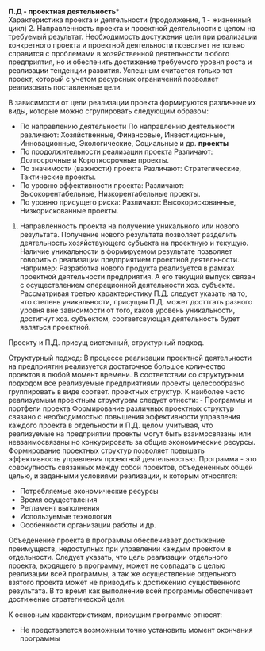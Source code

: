 **П.Д - проектная деятельность***  
Характеристика проекта и деятельности (продолжение, 1 - жизненный цикл)
2. Направленность проекта и проектной деятельности в целом на требуемый результат.
Необходимость достужения цели при реализации конкретного проекта и проектной деятельности позволяет не только справится с проблемами в хозяйственной деятельности любого предприятия, но и обеспечить достижение требуемого уровня роста и реализации тенденции развития. 
Успешным считается только тот проект, который с учетом ресурсных ограничений позволяет реализовать поставленные цели. 

В зависимости от цели реализации проекта формируются различные их виды, которые можно сгрупировать следующим образом:
- По направлению деятельности
	По направлению деятельности различают: Хозяйственные, Финансовые, Инвестиционные, Инновационные, Экологические, Социальные и др. **проекты**
- По продолжительности реализации проекта
	Различают: Долгосрочные и Короткосрочные проекты. 
- По значимости (важности) проекта
	Различают: Стратегические, Тактические проекты. 
- По уровню эффективности проекта:
	Различают: Высокорентабельные, Низкорентабельные проекты.
- По уровню присущего риска:
	Различают: Высокорискованные, Низкорискованные проекты.

1. Направленность проекта на получение уникального или нового результата.
Получение нового результата позволяет разделить деятельность хозяйствующего субъекта на проектную и текущую. Наличие уникальности в формируемом результате позволяет говорить о реализации предприятием проектной деятельности. 
Например:
	Разработка нового продукта реализуется в рамках проектной деятельности предприятия. А его текущий выпуск связан с осуществлением операционной деятельности хоз. субъекта.
Рассматривая третью характеристику П.Д. следует указать на то, что степень уникальности, присущая П.Д. может досттгать разного уровня вне зависимости от того, каков уровень уникальности, достигнут хоз. субъектом, соответсвующая деятельность будет являться проектной. 

Проекту и П.Д. присущ системный, структурный подход.

Структурный подход:
	В процессе реализации проектной деятельности на предприятии реализуется достаточное большое количество проектов в любой момент времени. В соответствии со структурным подходом все реализуемые предприятиями проекты целесообразно группировать в виде соответ. проектных структур.
	К наиболее часто реализуемым проектным структурам следует отнести:
	- Программы и портфели проекта
	Формирование различных проектных структур связано с необходимостью повышения эффективности управления каждого проекта в отдельности и П.Д. целом учитывая, что реализуемые на предприятии проекты могут быть взаимосвязаны или невзаимосвязаны но конкурировать за общие экономические ресурсы.
	Формирование проектных структур позволяет повышать эффективность управления проектной деятельностью. 
Программа - это совокупность связанных между собой проектов, объедененных общей целью, и заданными условиями реализации, к которым относятся: 
- Потребляемые экономические ресурсы
- Время осуществления
- Регламент выполнения
- Используемые технологии 
- Особенности организации работы и др. 

Объеденение проекта в программы обеспечивает достижение преимуществ, недоступных при управлении каждым проектом в отдельности.
Следует указать, что цель реализации отдельного проекта, входящего в программу, может не совпадать с целью реализации всей программы, а так же осуществление отдельного взятого проекта может не приводить к достижению существенного результата. В то время как выполнение всей программы обеспечивает достижение стратегической цели.

К основным характеристикам, присущим программе относят:
- Не представлется возможным точно установить момент окончания программы 